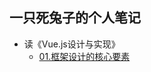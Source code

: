 ## 一只死兔子的个人笔记

+ 读《Vue.js设计与实现》
  - [01.框架设计的核心要素](https://github.com/xluoyu/note/读Vue.js设计与实现/01.框架设计的核心要素.md)
  